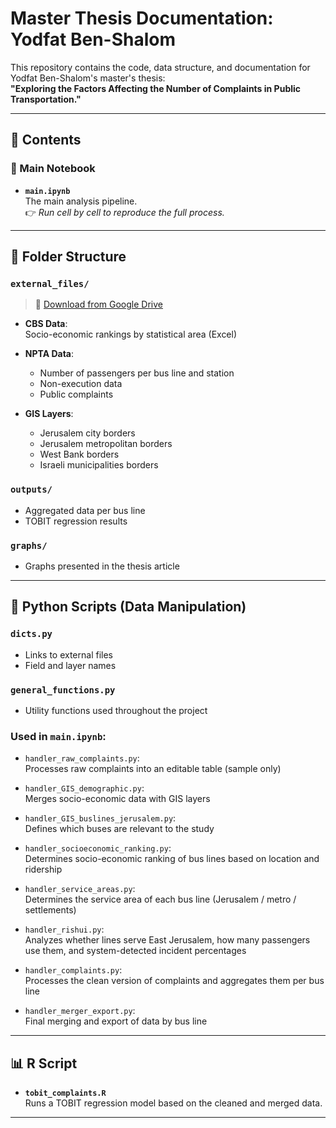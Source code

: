 # Master Thesis Documentation: Yodfat Ben-Shalom

This repository contains the code, data structure, and documentation for Yodfat Ben-Shalom's master's thesis:  
**"Exploring the Factors Affecting the Number of Complaints in Public Transportation."**

---

## 📘 Contents

### 🧠 Main Notebook
- **`main.ipynb`**  
  The main analysis pipeline.  
  👉 *Run cell by cell to reproduce the full process.*

---

## 📁 Folder Structure

### `external_files/`  
> 🔗 [Download from Google Drive](https://drive.google.com/drive/folders/19JewMkLSk0M6Q6HsJNaThOsfkZZMvXaZ?usp=sharing)

- **CBS Data**:  
  Socio-economic rankings by statistical area (Excel)

- **NPTA Data**:  
  - Number of passengers per bus line and station  
  - Non-execution data  
  - Public complaints

- **GIS Layers**:  
  - Jerusalem city borders  
  - Jerusalem metropolitan borders  
  - West Bank borders  
  - Israeli municipalities borders

### `outputs/`
- Aggregated data per bus line  
- TOBIT regression results

### `graphs/`
- Graphs presented in the thesis article

---

## 🐍 Python Scripts (Data Manipulation)

### `dicts.py`  
- Links to external files  
- Field and layer names

### `general_functions.py`  
- Utility functions used throughout the project

### Used in `main.ipynb`:

- `handler_raw_complaints.py`:  
  Processes raw complaints into an editable table (sample only)

- `handler_GIS_demographic.py`:  
  Merges socio-economic data with GIS layers

- `handler_GIS_buslines_jerusalem.py`:  
  Defines which buses are relevant to the study

- `handler_socioeconomic_ranking.py`:  
  Determines socio-economic ranking of bus lines based on location and ridership

- `handler_service_areas.py`:  
  Determines the service area of each bus line (Jerusalem / metro / settlements)

- `handler_rishui.py`:  
  Analyzes whether lines serve East Jerusalem, how many passengers use them, and system-detected incident percentages

- `handler_complaints.py`:  
  Processes the clean version of complaints and aggregates them per bus line

- `handler_merger_export.py`:  
  Final merging and export of data by bus line

---

## 📊 R Script

- **`tobit_complaints.R`**  
  Runs a TOBIT regression model based on the cleaned and merged data.

---
